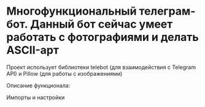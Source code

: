 Многофункциональный телеграм-бот. Данный бот сейчас умеет работать с фотографиями и делать ASCII-арт 
=====================================================================================
Проект использует библиотеки telebot (для взаимодействия с Telegram API) и Pillow (для работы с изображениями) 

Описание функционала:

Импорты и настройки
